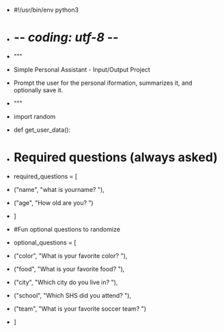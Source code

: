 + #!/usr/bin/env python3
+ # -*- coding: utf-8 -*-
+ """
+ Simple Personal Assistant - Input/Output Project
+ Prompt the user for the personal iformation, summarizes it, and optionally save it.
+ """

+ import random

+ def get_user_data():
+ # Required questions (always asked)
+ required_questions = [
+ ("name", "what is yourname? "),
+ ("age", "How old are you? ")
+ ]

+ #Fun optional questions to randomize
+ optional_questions = [
+ ("color", "What is your favorite color? "),
+ ("food", "What is your favorite food? "),
+ ("city", "Which city do you live in? "),
+ ("school", "Which SHS did you attend? "),
+ ("team", "What is your favorite soccer team? ")
+ ]
